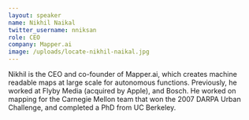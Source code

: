 ```yaml
---
layout: speaker
name: Nikhil Naikal
twitter_username: nniksan
role: CEO
company: Mapper.ai
image: /uploads/locate-nikhil-naikal.jpg
---
```


Nikhil is the CEO and co-founder of Mapper.ai, which creates machine readable maps at large scale for autonomous functions. Previously, he worked at Flyby Media (acquired by Apple), and Bosch. He worked on mapping for the Carnegie Mellon team that won the 2007 DARPA Urban Challenge, and completed a PhD from UC Berkeley.